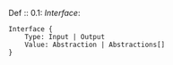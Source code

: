 Def :: 0.1: *Interface*:
```
Interface {
	Type: Input | Output
	Value: Abstraction | Abstractions[]
}
```